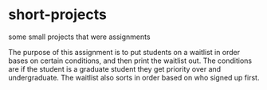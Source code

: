 # short-projects
some small projects that were assignments

The purpose of this assignment is to put students on a waitlist in order bases on certain conditions, and then print the waitlist out.
The conditions are if the student is a graduate student they get priority over and undergraduate.
The waitlist also sorts in order based on who signed up first. 

